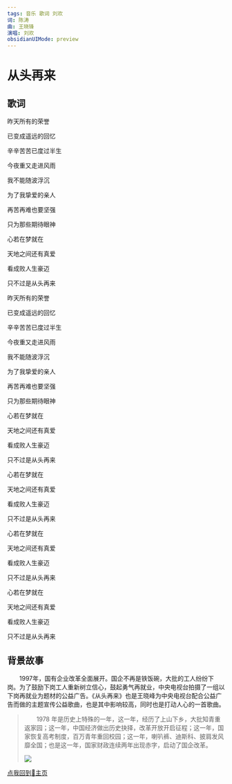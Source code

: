 ```yaml
---
tags: 音乐 歌词 刘欢
词: 陈涛
曲: 王晓锋
演唱: 刘欢
obsidianUIMode: preview
---
```

# 从头再来

## 歌词

昨天所有的荣誉  

已变成遥远的回忆  

辛辛苦苦已度过半生  

今夜重又走进风雨  

我不能随波浮沉  

为了我挚爱的亲人  

再苦再难也要坚强  

只为那些期待眼神  

心若在梦就在  

天地之间还有真爱  

看成败人生豪迈  

只不过是从头再来  

昨天所有的荣誉  

已变成遥远的回忆  

辛辛苦苦已度过半生  

今夜重又走进风雨  

我不能随波浮沉  

为了我挚爱的亲人  

再苦再难也要坚强  

只为那些期待眼神  

心若在梦就在  

天地之间还有真爱  

看成败人生豪迈  

只不过是从头再来  

心若在梦就在  

天地之间还有真爱  

看成败人生豪迈  

只不过是从头再来  

心若在梦就在  

天地之间还有真爱  

看成败人生豪迈  

只不过是从头再来  

心若在梦就在  

天地之间还有真爱  

看成败人生豪迈  

只不过是从头再来

## 背景故事

‌‌‌　　1997年，国有企业改革全面展开。国企不再是铁饭碗，大批的工人纷纷下岗。为了鼓励下岗工人重新树立信心，鼓起勇气再就业，中央电视台拍摄了一组以下岗再就业为题材的公益广告。《从头再来》也是王晓峰为中央电视台配合公益广告而做的主题宣传公益歌曲，也是其中影响较高，同时也是打动人心的一首歌曲。

> ‌‌‌　　1978 年是历史上特殊的一年，这一年，经历了上山下乡，大批知青重返家园；这一年，中国经济做出历史抉择，改革开放开启征程；这一年，国家恢复高考制度，百万青年重回校园；这一年，喇叭裤、迪斯科、披肩发风靡全国；也是这一年，国家财政连续两年出现赤字，启动了国企改革。
> 
> ![](https://pic1.zhimg.com/v2-4467bae5a2d0f37420c2ccd0611fcad0_b.webp?consumer=ZHI_MENG)

[点我回到🏡主页](https://nn66kk.github.io/Mon-Blog/#hello-world)